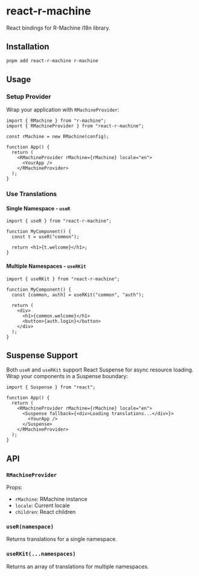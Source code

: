 # react-r-machine

React bindings for R-Machine i18n library.

## Installation

```bash
pnpm add react-r-machine r-machine
```

## Usage

### Setup Provider

Wrap your application with `RMachineProvider`:

```tsx
import { RMachine } from "r-machine";
import { RMachineProvider } from "react-r-machine";

const rMachine = new RMachine(config);

function App() {
  return (
    <RMachineProvider rMachine={rMachine} locale="en">
      <YourApp />
    </RMachineProvider>
  );
}
```

### Use Translations

#### Single Namespace - `useR`

```tsx
import { useR } from "react-r-machine";

function MyComponent() {
  const t = useR("common");

  return <h1>{t.welcome}</h1>;
}
```

#### Multiple Namespaces - `useRKit`

```tsx
import { useRKit } from "react-r-machine";

function MyComponent() {
  const [common, auth] = useRKit("common", "auth");

  return (
    <div>
      <h1>{common.welcome}</h1>
      <button>{auth.login}</button>
    </div>
  );
}
```

## Suspense Support

Both `useR` and `useRKit` support React Suspense for async resource loading. Wrap your components in a Suspense boundary:

```tsx
import { Suspense } from "react";

function App() {
  return (
    <RMachineProvider rMachine={rMachine} locale="en">
      <Suspense fallback={<div>Loading translations...</div>}>
        <YourApp />
      </Suspense>
    </RMachineProvider>
  );
}
```

## API

### `RMachineProvider`

Props:

- `rMachine`: RMachine instance
- `locale`: Current locale
- `children`: React children

### `useR(namespace)`

Returns translations for a single namespace.

### `useRKit(...namespaces)`

Returns an array of translations for multiple namespaces.
